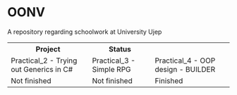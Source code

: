 # OONV
A repository regarding schoolwork at University Ujep 
<table>
  <tr>
    <th>Project</th>
    <th>Status</th>
  </tr>
  <tr>
    <td>Practical_2 - Trying out Generics in C#</td>
    <td>Practical_3 - Simple RPG</td>
    <td>Practical_4 - OOP design - BUILDER</td>
  </tr>
  <tr>
    <td>Not finished</td>
    <td>Not finished</td>
    <td>Finished</td>
  </tr>
</table>
